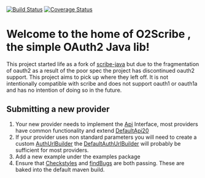 [![Build Status](https://travis-ci.org/set321go/o2scribe-java.svg?branch=master)](https://travis-ci.org/set321go/o2scribe-java)
[![Coverage Status](https://coveralls.io/repos/set321go/o2scribe-java/badge.png)](https://coveralls.io/r/set321go/o2scribe-java)

# Welcome to the home of O2Scribe , the simple OAuth2 Java lib!

This project started life as a fork of [scribe-java](https://github.com/fernandezpablo85/scribe-java) but due to the fragmentation of oauth2 as a result of the poor spec
the project has discontinued oauth2 support. This project aims to pick up where they left off. It is not intentionally compatible with scribe
and does not support oauth1 or oauth1a and has no intention of doing so in the future.

## Submitting a new provider

1. Your new provider needs to implement the [Api](src/main/java/org/scribe/builder/api/Api.java) Interface, most providers have common functionality
and extend [DefaultApi20](src/main/java/org/scribe/builder/api/DefaultApi20.java)
1. If your provider uses non standard parameters you will need to create a custom [AuthUrlBuilder](src/main/java/org/scribe/builder/AuthUrlBuilder.java)
the [DefaultAuthUrlBuilder](src/main/java/org/scribe/builder/authUrl/DefaultAuthUrlBuilder.java) will probably be sufficient for most providers.
1. Add a new example under the examples package
1. Ensure that [Checkstyles](http://checkstyle.sourceforge.net/) and [findBugs](http://findbugs.sourceforge.net/) are both passing. These are baked into
the default maven build.
